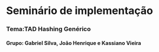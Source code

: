 # Seminário de implementação 
### Tema:TAD Hashing Genérico

#### Grupo: Gabriel Silva, João Henrique e Kassiano Vieira

